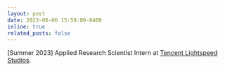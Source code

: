 ```yaml
---
layout: post
date: 2023-06-06 15:59:00-0400
inline: true
related_posts: false
---
```


[Summer 2023]   Applied Research Scientist Intern at [Tencent Lightspeed Studios](https://www.lightspeed-studios.com/). 


